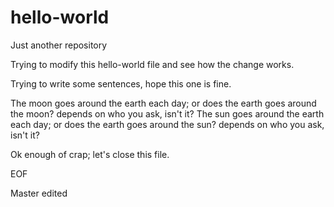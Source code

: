 # hello-world
Just another repository

Trying to modify this hello-world file and see how the change works.

Trying to write some sentences, hope this one is fine.

The moon goes around the earth each day; or does the earth goes around the moon? depends on who you ask, isn't it?
The sun goes around the earth each day; or does the earth goes around the sun? depends on who you ask, isn't it?

Ok enough of crap; let's close this file.

EOF

Master edited
